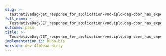 ```yaml
---
slug: >-
  testnativedag-get_response_for_application-vnd-ipld-dag-cbor_has_expected_content-type-header_x-content-type-options
full_name: >-
  TestNativeDag/GET_response_for_application/vnd.ipld.dag-cbor_has_expected_Content-Type/Header_X-Content-Type-Options
outcome: pass
title: >-
  TestNativeDag/GET_response_for_application/vnd.ipld.dag-cbor_has_expected_Content-Type/Header_X-Content-Type-Options
implementation_id: kubo-bis
version: dev-44b0eaa-dirty
---
```


